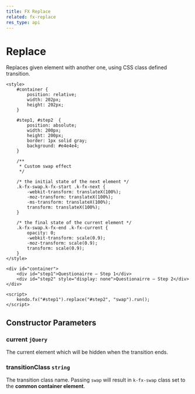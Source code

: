 ```yaml
---
title: FX Replace
related: fx-replace
res_type: api
---
```


# Replace

Replaces given element with another one, using CSS class defined transition.

    <style>
        #container {
            position: relative;
            width: 202px;
            height: 202px;
        }

        #step1, #step2  {
            position: absolute;
            width: 200px;
            height: 200px;
            border: 1px solid gray;
            background: #e4e4e4;
        }

        /**
         * Custom swap effect
         */

        /* the initial state of the next element */
        .k-fx-swap.k-fx-start .k-fx-next {
            -webkit-transform: translateX(100%);
            -moz-transform: translateX(100%);
            -ms-transform: translateX(100%);
            transform: translateX(100%);
        }

        /* the final state of the current element */
        .k-fx-swap.k-fx-end .k-fx-current {
            opacity: 0;
            -webkit-transform: scale(0.9);
            -moz-transform: scale(0.9);
            transform: scale(0.9);
        }
    </style>

    <div id="container">
        <div id="step1">Questionairre – Step 1</div>
        <div id="step2" style="display: none">Questionairre – Step 2</div>
    </div>

    <script>
        kendo.fx("#step1").replace("#step2", "swap").run();
    </script>

## Constructor Parameters

### current `jQuery`

The current element which will be hidden when the transition ends.

### transitionClass `string`

The transition class name. Passing `swap` will result in `k-fx-swap` class set to the **common container element**.

